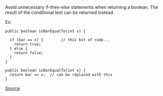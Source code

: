 Avoid unnecessary if-then-else statements when returning a boolean.
The result of the conditional test can be returned instead.

Ex:

```
public boolean isBarEqualTo(int x) {

  if (bar == x) {		 // this bit of code...
    return true;
  } else {
    return false;
  }
}

public boolean isBarEqualTo(int x) {
  return bar == x;	// can be replaced with this
}
  ```

[Source](http://pmd.sourceforge.net/pmd-5.3.2/pmd-java/rules/java/design.html#SimplifyBooleanReturns)
